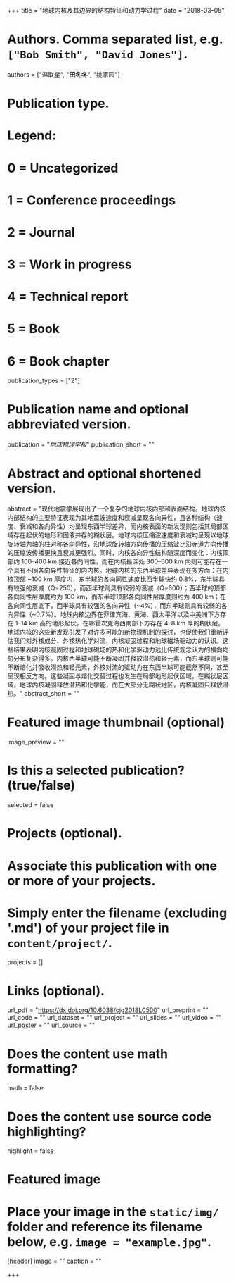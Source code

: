 +++
title = "地球内核及其边界的结构特征和动力学过程"
date = "2018-03-05"

# Authors. Comma separated list, e.g. `["Bob Smith", "David Jones"]`.
authors = ["温联星", "**田冬冬**", "姚家园"]

# Publication type.
# Legend:
# 0 = Uncategorized
# 1 = Conference proceedings
# 2 = Journal
# 3 = Work in progress
# 4 = Technical report
# 5 = Book
# 6 = Book chapter
publication_types = ["2"]

# Publication name and optional abbreviated version.
publication = "*地球物理学报*"
publication_short = ""

# Abstract and optional shortened version.
abstract = "现代地震学展现出了一个复杂的地球内核内部和表面结构。地球内核内部结构的主要特征表现为其地震波速度和衰减呈现各向异性，且各种结构（速度、衰减和各向异性）均呈现东西半球差异，而内核表面的新发现则包括其局部区域存在起伏的地形和固液并存的糊状层。地球内核压缩波速度和衰减均呈现以地球旋转轴为轴的柱对称各向异性，沿地球旋转轴方向传播的压缩波比沿赤道方向传播的压缩波传播更快且衰减更强烈。同时，内核各向异性结构随深度而变化：内核顶部约 100–400 km 接近各向同性，而在内核最深处 300–600 km 内则可能存在一个具有不同各向异性特征的内内核。地球内核的东西半球差异表现在多方面：在内核顶部 ~100 km 厚度内，东半球的各向同性速度比西半球快约 0.8%，东半球具有较强的衰减（Q=250），而西半球则具有较弱的衰减（Q=600）；西半球的顶部各向同性层厚度约为 100 km，而东半球顶部各向同性层厚度则约为 400 km；在各向同性层底下，西半球具有较强的各向异性（~4%），而东半球则具有较弱的各向异性（~0.7%）。地球内核边界在菲律宾海、黄海、西太平洋以及中美洲下方存在 1–14 km 高的地形起伏，在鄂霍次克海西南部下方存在 4–8 km 厚的糊状层。地球内核的这些新发现引发了对许多可能的新物理机制的探讨，也促使我们重新评估我们对外核成分、外核热化学对流、内核凝固过程和地球磁场驱动力的认识。这些结果表明内核凝固过程和地球磁场的热和化学驱动力远比传统观念认为的横向均匀分布复杂得多。内核西半球可能不断凝固并释放潜热和轻元素，而东半球则可能不断熔化并吸收潜热和轻元素，外核对流的驱动力在东西半球可能截然不同，甚至呈现相反方向。这些凝固与熔化交替过程也发生在局部地形起伏区域。在糊状层区域，地球内核凝固释放潜热和化学能，而在大部分无糊状地区，内核凝固只释放潜热。"
abstract_short = ""

# Featured image thumbnail (optional)
image_preview = ""

# Is this a selected publication? (true/false)
selected = false

# Projects (optional).
#   Associate this publication with one or more of your projects.
#   Simply enter the filename (excluding '.md') of your project file in `content/project/`.
projects = []

# Links (optional).
url_pdf = "https://dx.doi.org/10.6038/cjg2018L0500"
url_preprint = ""
url_code = ""
url_dataset = ""
url_project = ""
url_slides = ""
url_video = ""
url_poster = ""
url_source = ""

# Does the content use math formatting?
math = false

# Does the content use source code highlighting?
highlight = false

# Featured image
# Place your image in the `static/img/` folder and reference its filename below, e.g. `image = "example.jpg"`.
[header]
image = ""
caption = ""

+++
